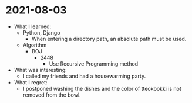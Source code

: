# 2021-08-03

- What I learned:
  - Python, Django
    - When entering a directory path, an absolute path must be used.
  - Algorithm
    - BOJ
      - 2448
        - Use Recursive Programming method
- What was interesting: 
  - I called my friends and had a housewarming party.
- What I regret: 
  - I postponed washing the dishes and the color of tteokbokki is not removed from the bowl.